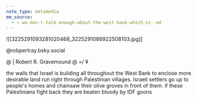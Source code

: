 ```yaml
---
note_type: metamedia
mm_source:
  - - we-don-t-talk-enough-about-the-west-bank-which-is-.md
---
```


![[3225291093281020468_3225291086922508103.jpg]]

@robpertray.bsky.social

@ | Robert R. Gravemound @ =/ ¥

the walls that Israel is building all
throughout the West Bank to
enclose more desirable land run
right through Palestinian villages.
Israeli settlers go up to people's
homes and chainsaw their olive
groves in front of them. if these
Palestinians fight back they are
beaten bloody by IDF goons

